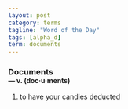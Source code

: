 ```yaml
---
layout: post
category: terms
tagline: "Word of the Day"
tags: [alpha_d]
term: documents
---
```


<h3>Documents<br/> <small>&mdash; v. (doc<span>&middot;</span>u<span>&middot;</span>ments)</small></h3>
<p><ol><li>to have your candies deducted</li>
</ol></p>
